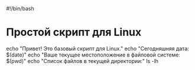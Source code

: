 #!/bin/bash

# Простой скрипт для Linux

echo "Привет! Это базовый скрипт для Linux."
echo "Сегодняшняя дата: $(date)"
echo "Ваше текущее местоположение в файловой системе: $(pwd)"
echo "Список файлов в текущей директории:"
ls -lh
